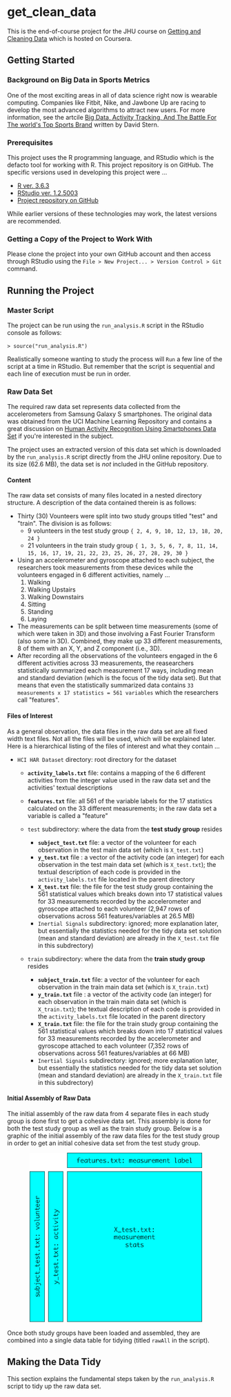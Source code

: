# get_clean_data

This is the end-of-course project for the JHU course on [Getting and Cleaning Data](https://www.coursera.org/learn/data-cleaning/) which is hosted on Coursera.

## Getting Started

### Background on Big Data in Sports Metrics

One of the most exciting areas in all of data science right now is wearable computing. Companies like Fitbit, Nike, and Jawbone Up are racing to develop the most advanced algorithms to attract new users. For more information, see the artcile [Big Data, Activity Tracking, And The Battle For The
world's Top Sports Brand](big_data_sports_article.pdf) written by David Stern.

### Prerequisites

This project uses the R programming language, and RStudio which is the defacto tool for working with R. This project repository is on GitHub. The specific versions used in developing this project were ...

* [R ver. 3.6.3](https://cran.r-project.org/)
* [RStudio ver. 1.2.5003](https://rstudio.com/products/rstudio/download/)
* [Project repository on GitHub](https://www.github.com/dador92/get_clean_data/)

While earlier versions of these technologies may work, the latest versions are recommended.

### Getting a Copy of the Project to Work With

Please clone the project into your own GitHub account and then access through RStudio using the `File > New Project... > Version Control > Git` command.



## Running the Project

### Master Script

The project can be run using the `run_analysis.R` script in the RStudio console as follows:
```
> source("run_analysis.R")
```

Realistically someone wanting to study the process will `Run` a few line of the script at a time in RStudio. But remember that the script is sequential and each line of execution must be run in order.

### Raw Data Set

The required raw data set represents data collected from the accelerometers from  Samsung Galaxy S smartphones. The original data was obtained from the UCI Machine Learning Repository and contains a great discussion on [Human Activity Recognition Using Smartphones Data Set](http://archive.ics.uci.edu/ml/datasets/Human+Activity+Recognition+Using+Smartphones) if you're interested in the subject.

The project uses an extracted version of this data set which is downloaded by the `run_analysis.R` script directly from the JHU online repository. Due to its size (62.6 MB), the data set is *not* included in the GitHub repository.

#### Content

The raw data set consists of many files located in a nested directory structure. A description of the data contained therein is as follows:

* Thirty (30) Vounteers were split into two study groups titled "test" and "train". The division is as follows:
  + 9 volunteers in the test study group `{ 2, 4, 9, 10, 12, 13, 18, 20, 24 }`
  + 21 volunteers in the train study group `{ 1, 3, 5, 6, 7, 8, 11, 14, 15, 16, 17, 19, 21, 22, 23, 25, 26, 27, 28, 29, 30 }`
 * Using an accelerometer and gyroscope attached to each subject, the researchers took measurements from these devices while the volunteers engaged in 6 different activities, namely ...
   1. Walking
   2. Walking Upstairs
   3. Walking Downstairs
   4. Sitting
   5. Standing
   6. Laying
* The measurements can be split between time measurements (some of which were taken in 3D) and those involving a Fast Fourier Transform (also some in 3D). Combined, they make up 33 different measurements, 8 of them with an X, Y, and Z component (i.e., 3D).
* After recording all the observations of the volunteers engaged in the 6 different activities across 33 measurements, the reasearchers statistically summarized each measurement 17 ways, including mean and standard deviation (which is the focus of the tidy data set). But that means that even the statistically summarized data contains `33 measurements x 17 statistics = 561 variables` which the researchers call "features".

#### Files of Interest

As a general observation, the data files in the raw data set are all fixed width text files. Not all the files will be used, which will be explained later. Here is a hierarchical listing of the files of interest and what they contain ...

* `HCI HAR Dataset` directory: root directory for the dataset
   + **`activity_labels.txt`** file: contains a mapping of the 6 different activities from the integer value used in the raw data set and the activities' textual descriptions
   + **`features.txt`** file: all 561 of the variable labels for the 17 statistics calculated on the 33 different measurements; in the raw data set a variable is called a "feature"
   + `test` subdirectory: where the data from the **test study group** resides
      - **`subject_test.txt`** file: a vector of the volunteer for each observation in the test main data set (which is `X_test.txt`)
      - **`y_test.txt`** file : a vector of the activity code (an integer) for each observation in the test main data set (which is `X_test.txt`); the textual description of each code is provided in the `activity_labels.txt` file located in the parent directory
      - **`X_test.txt`** file: the file for the test study group containing the 561 statistical values which breaks down into 17 statistical values for 33 measurements recorded by the accelerometer and gyroscope attached to each volunteer (2,947 rows of observations across 561 features/variables at 26.5 MB)
      - `Inertial Signals` subdirectory: ignored; more explanation later, but essentially the statistics needed for the tidy data set solution (mean and standard deviation) are already in the `X_test.txt` file in this subdrectory)

   + `train` subdirectory: where the data from the **train study group** resides
      - **`subject_train.txt`** file: a vector of the volunteer for each observation in the train main data set (which is `X_train.txt`)
      - **`y_train.txt`** file : a vector of the activity code (an integer) for each observation in the train main data set (which is `X_train.txt`); the textual description of each code is provided in the `activity_labels.txt` file located in the parent directory
      - **`X_train.txt`** file: the file for the train study group containing the 561 statistical values which breaks down into 17 statistical values for 33 measurements recorded by the accelerometer and gyroscope attached to each volunteer (7,352 rows of observations across 561 features/variables at 66 MB)
      - `Inertial Signals` subdirectory: ignored; more explanation later, but essentially the statistics needed for the tidy data set solution (mean and standard deviation) are already in the `X_train.txt` file in this subdrectory)

#### Initial Assembly of Raw Data

The initial assembly of the raw data from 4 separate files in each study group is done first to get a cohesive data set. This assembly is done for both the test study group as well as the train study group. Below is a graphic of the initial assembly of the raw data files for the test study group in order to get an initial cohesive data set from the test study group.

<div align="center">
  <img  src="./images/raw_layout_test.png"></img>
</div>

Once both study groups have been loaded and assembled, they are combined into a single data table for tidying (titled `rawAll` in the script).

## Making the Data Tidy

This section explains the fundamental steps taken by the `run_analysis.R` script to tidy up the raw data set.
